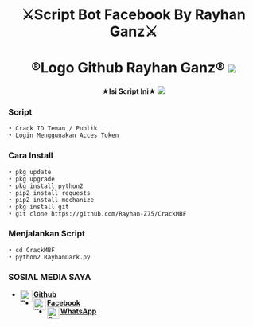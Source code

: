 
<h1 align="center">
    ⚔️Script Bot Facebook By Rayhan Ganz⚔️
</h1>
<h1 align="center">
  ®️Logo Github Rayhan Ganz®️

<img src="https://github.com/Rayhan-Z75/CrackMBF/blob/main/Logo_Rayhan-Z75.png" />
</h1>
<h4 align="center">
  ★Isi Script Ini★

<img src="https://github.com/Rayhan-Z75/CrackMBF/blob/main/SS-Script-RayhanGanz.png" />

### Script
```
• Crack ID Teman / Publik
• Login Menggunakan Acces Token

```
### Cara Install
```
• pkg update
• pkg upgrade
• pkg install python2
• pip2 install requests
• pip2 install mechanize
• pkg install git
• git clone https://github.com/Rayhan-Z75/CrackMBF
```
### Menjalankan Script
```
• cd CrackMBF
• python2 RayhanDark.py
```
### SOSIAL MEDIA SAYA
* [<img alt="Rayhan Github" align="left" width="24px" src="https://cdn.jsdelivr.net/npm/simple-icons@v3/icons/github.svg" /> <b>Github</b>](https://github.com/Rayhan-Z75/)<br />
* [<img alt="Rayhan Facebook" align="left" width="24px" src="https://cdn.jsdelivr.net/npm/simple-icons@v3/icons/facebook.svg" /> <b>Facebook</b>](https://www.facebook.com/RayhanGanzRGZ)<br />
* [<img alt="Rayhan Whatsapp" align="left" width="24px" src="https://cdn.jsdelivr.net/npm/simple-icons@v3/icons/whatsapp.svg" /> <b>WhatsApp</b>](https://wa.me/6285260979370?text=Asalamualaikum+Bang)<br />
